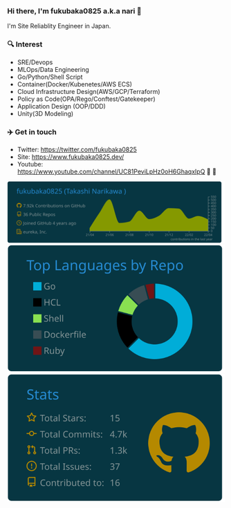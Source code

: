 ### Hi there, I'm fukubaka0825 a.k.a nari 👋
I'm Site Reliablity Engineer in Japan.

### 🔍 Interest

* SRE/Devops
* MLOps/Data Engineering
* Go/Python/Shell Script
* Container(Docker/Kubenetes/AWS ECS)
* Cloud Infrastructure Design(AWS/GCP/Terraform)
* Policy as Code(OPA/Rego/Conftest/Gatekeeper)
* Application Design (OOP/DDD)
* Unity(3D Modeling)

### ✈️ Get in touch

* Twitter: https://twitter.com/fukubaka0825
* Site: https://www.fukubaka0825.dev/
* Youtube: https://www.youtube.com/channel/UC81PeviLpHz0oH6GhaqxIpQ :hamburger: :hamburger:


[![](https://raw.githubusercontent.com/fukubaka0825/fukubaka0825/main/profile-summary-card-output/solarized_dark/0-profile-details.svg)](https://github.com/vn7n24fzkq/github-profile-summary-cards)
[![](https://raw.githubusercontent.com/fukubaka0825/fukubaka0825/main/profile-summary-card-output/solarized_dark/1-repos-per-language.svg)](https://github.com/vn7n24fzkq/github-profile-summary-cards)
[![](https://raw.githubusercontent.com/fukubaka0825/fukubaka0825/main/profile-summary-card-output/solarized_dark/3-stats.svg)](https://github.com/vn7n24fzkq/github-profile-summary-cards)

